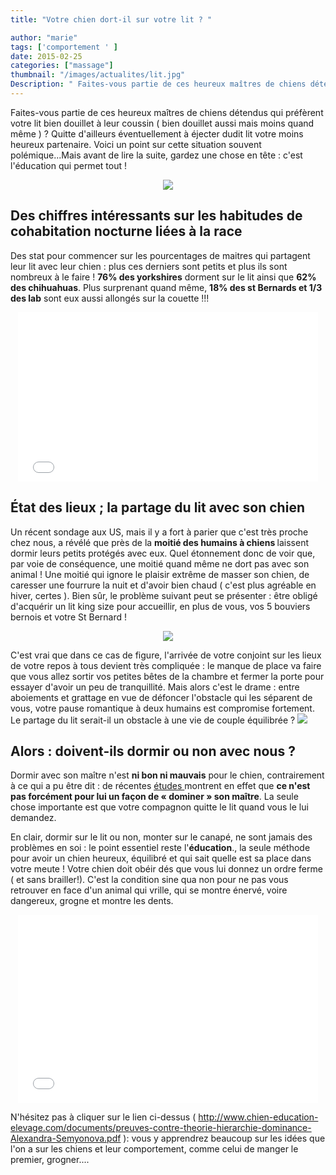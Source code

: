 ```yaml
---
title: "Votre chien dort-il sur votre lit ? "

author: "marie"
tags: ['comportement ' ]
date: 2015-02-25
categories: ["massage"]
thumbnail: "/images/actualites/lit.jpg"
Description: " Faites-vous partie de ces heureux maîtres de chiens détendus qui préfèrent votre lit bien douillet à leur coussin ( bien douillet aussi mais moins quand même ) ? Quitte d'ailleurs éventuellement à éjecter dudit lit votre moins heureux partenaire...."
---
```




Faites-vous partie de ces heureux maîtres de chiens détendus qui préfèrent votre lit bien douillet à leur coussin ( bien douillet aussi mais moins quand même ) ? Quitte d'ailleurs éventuellement à éjecter dudit lit votre moins heureux partenaire.
Voici un point sur cette situation souvent polémique...Mais avant de lire la suite, gardez une chose en tête : c'est l'éducation qui permet tout !

<p align="center">
    <img src= "/images/actualites/lit.jpg">

</p>



## Des chiffres intéressants sur les habitudes de cohabitation nocturne liées à la race ##

Des stat pour commencer sur les pourcentages de maitres qui partagent leur lit avec leur chien : plus ces derniers sont petits et plus ils sont nombreux à le faire !
<b>76% des yorkshires</b> dorment sur le lit ainsi que <b>62% des chihuahuas</b>. Plus surprenant quand même, <b>18% des st Bernards et 1/3 des lab</b> sont eux aussi allongés sur la couette !!!
<p align="center"><iframe src="//giphy.com/embed/TtYHzz330lASA?html5=true" width="480" height="271" frameBorder="0" webkitAllowFullScreen mozallowfullscreen allowFullScreen></iframe></p>



## État des lieux ; la partage du lit avec son chien  ##
Un récent sondage aux US, mais il y a fort à parier que c'est très proche chez nous,  a révélé que près de la <b >moitié des humains à chiens </b> laissent dormir leurs petits protégés avec eux.
Quel étonnement donc de voir que, par voie de conséquence, une moitié quand même ne dort pas avec son animal ! Une moitié qui ignore le plaisir extrême de masser son chien, de caresser une fourrure la nuit et d'avoir bien chaud ( c'est plus agréable en hiver, certes ). Bien sûr, le problème suivant peut se présenter : être obligé d'acquérir un lit king size pour accueillir, en plus de vous, vos 5 bouviers bernois et votre St Bernard !


<p align="center"><img src="/images/actualites/chiens-dans-lit.jpg" class="img-responsive"></p>


C'est vrai que dans ce cas de figure, l'arrivée de votre conjoint sur les lieux de votre repos à tous devient très compliquée : le manque de place va faire que vous allez sortir vos petites bêtes de la chambre et fermer la porte pour essayer d'avoir un peu de tranquillité. Mais alors c'est le drame : entre aboiements et grattage en vue de défoncer l'obstacle qui les séparent de vous, votre pause romantique à deux humains est compromise fortement. Le partage du lit serait-il un obstacle à une vie de couple équilibrée ? <img src = "/images/actualites/happyyes.gif">


## Alors : doivent-ils dormir ou non avec nous ? ##

Dormir avec son maître n'est <b>ni bon ni mauvais</b> pour le chien, contrairement à ce qui a pu être dit : de récentes <a href="http://www.chien-education-elevage.com/documents/preuves-contre-theorie-hierarchie-dominance-Alexandra-Semyonova.pdf" target="_blank"> études </a> montrent en effet que <b>ce n'est pas forcément pour lui un façon de « dominer » son maître</b>. La seule chose importante est que votre compagnon quitte le lit quand vous le lui demandez. 



En clair, dormir sur le lit ou non, monter sur le canapé, ne sont jamais des problèmes en soi : le point essentiel reste l'<b>éducation</b>., la seule méthode pour avoir un chien heureux, équilibré et qui sait quelle est sa place dans votre meute ! Votre chien doit obéir dés que vous lui donnez un ordre ferme ( et sans brailler!). C'est la condition sine qua non pour ne pas vous retrouver en face d'un animal qui vrille, qui se montre énervé, voire dangereux, grogne et montre les dents.

<p align="center"><iframe src="//giphy.com/embed/4rkpjhMPJxPKE?html5=true" width="480" height="301" frameBorder="0" webkitAllowFullScreen mozallowfullscreen allowFullScreen></iframe></p>

N'hésitez pas à cliquer sur le lien ci-dessus ( http://www.chien-education-elevage.com/documents/preuves-contre-theorie-hierarchie-dominance-Alexandra-Semyonova.pdf ): vous y apprendrez beaucoup sur les idées   que l'on a sur les chiens et leur comportement, comme celui de manger le premier, grogner....
